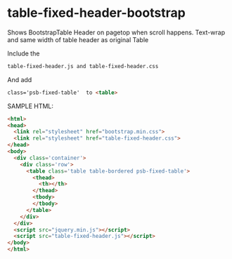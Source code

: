 # table-fixed-header-bootstrap
Shows BootstrapTable Header on pagetop when scroll happens. Text-wrap and same width of table header as original Table

Include the 
```html 
table-fixed-header.js and table-fixed-header.css
```
And add
```html
class='psb-fixed-table'  to <table>
```

SAMPLE HTML:
```html
<html>
<head>
  <link rel="stylesheet" href="bootstrap.min.css">
  <link rel="stylesheet" href="table-fixed-header.css">
</head>
<body>
  <div class='container'>
    <div class='row'>
      <table class='table table-bordered psb-fixed-table'>
        <thead>
          <th></th>
        </thead>
        <tbody>
        </tbody>
      </table>  
    </div>
  </div>
  <script src="jquery.min.js"></script>
  <script src="table-fixed-header.js"></script>
</body>  
</html>  
```

